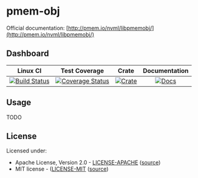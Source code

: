 # pmem-obj

Official documentation: [http://pmem.io/nvml/libpmemobj/](http://pmem.io/nvml/libpmemobj/)

## Dashboard

| Linux CI | Test Coverage | Crate | Documentation |
|:--------:|:-------------:|:-----:|:-------------:|
| [![Build Status](https://travis-ci.org/icorderi/rust-pmem.svg?branch=master)](https://travis-ci.org/icorderi/rust-pmem) | [![Coverage Status](https://coveralls.io/repos/icorderi/rust-pmem/badge.svg?branch=master)](https://coveralls.io/r/icorderi/rust-pmem?branch=master) | [![Crate](http://meritbadge.herokuapp.com/pmem-obj)](https://crates.io/crates/pmem-obj) | [![Docs](https://img.shields.io/badge/docs-up--to--date-blue.svg)](https://icorderi.github.io/rust-pmem/pmem-obj/)

## Usage

TODO

## License

Licensed under:

- Apache License, Version 2.0 - [LICENSE-APACHE](../LICENSE-APACHE) ([source](http://www.apache.org/licenses/LICENSE-2.0))
- MIT license - ([LICENSE-MIT](../LICENSE-MIT) ([source](http://opensource.org/licenses/MIT))
